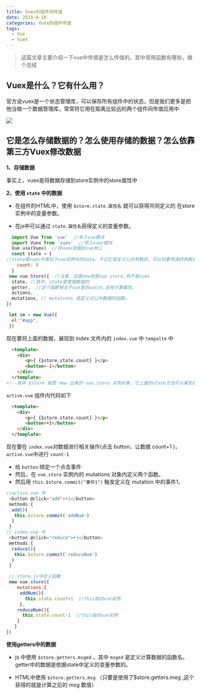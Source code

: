 ```yaml
---
title: Vuex的组件间传值
date: 2018-8-10
categories: Vuex的组件传值
tags:
  - Vue
  - VueX
---
```


> 这篇文章主要介绍一下vue中传值是怎么传值的，其中常用函数有哪些，做个总结

<!-- more -->

## Vuex是什么？它有什么用？

官方说vuex是一个状态管理库，可以保存所有组件中的状态，但是我们更多是把他当做一个数据管理库，常常将它用在距离比较远的两个组件间传值应用中

![](https://i.imgur.com/XL0pdKv.png)

## 它是怎么存储数据的？怎么使用存储的数据？怎么依靠第三方Vuex修改数据

**1、存储数据**

事实上，vuex是将数据存储到store实例中的store属性中

**2、使用 `state` 中的数据**

- 在组件的HTML中，使用 `$store.state.属性名` 就可以获得共同定义的
在store实例中的变量参数。

- 在js中可以通过 `state.属性名`获得定义的变量参数。

```javascript
  import Vue from 'vue'  //导入vue模块
  import Vuex from 'vuex'  //导入vuex模块
  Vue.use(Vuex)  //将vuex挂载到vue树上
  const state = {  
//state是vuex中类似于vue实例中的data，不过它是定义公共参数的，可以将要传递的参数放在state中定义
    count: 0  
  }
 new vue.Store({  //注意，这里new的是vue.store,并不是vuex
  state, //其中，state是管理数据的
  getter,  //这个函数相当于vue里的watch,具有计算属性。
  actions,  
  mutations, // mutations 是定义对公共数据的函数。
})

 let vm = new Vue({
  el:"#app",
 })
```

现在要将上面的数据，展现到 index 文件内的 `index.vue` 中 `tempalte` 中

```html
  <template>
    <div>
       <p>{ {$store.state.count} }</p>
       <button>-1</button>
    </div>
  </template>
<!--其中 $store 就是 new 出来的 vue.store 实例对象，它上面的state方法可以拿到里面定义的参数-->
```

`active.vue` 组件内代码如下

```html
  <template>
    <div>
       <p>{ {$store.state.count} }</p>
       <button>+1</button>
    </div>
  </template>
```

现在要在 `index.vue`对数据进行相关操作(点击 button，让数据 count+1 )，`active.vue`中进行 `count-1`

  - 给 `button` 绑定一个点击事件
  - 然后，在 `vue.store` 实例内的 mutations 对象内定义两个函数。
  - 然后用 `this.$store.commit("事件1")` 触发定义在 mutation 中的事件1，

```javascript
//active.vue 中
 <button @click="add">+1</button>
 methods:{
  add(){
   this.$store.commit('addNum')
  }
 }
// index.vue 中
 <button @click="reduce">+1</button>
 methods:{
  reduce(){
   this.$store.commit('reduceNum')
  }
 }

 // store.js中定义函数
 new vue.store({
    mutations:{
     addNum(){
       this.state.count+1  //this指向vue实例
     },
    reduceNum(){
      this.state.count-1  //this指向vue实例
    }
   }
})
```

**使用getters中的数据**

- js 中使用 `$store.getters.msged` ，其中 `msged` 是定义计算数据的函数名。getter中的数据是依据state中定义的变量参数的。

- HTML中使用 `$store.getters.msg`  （只要是使用了$store.getters.meg ,这个获得的就是计算之后的 msg 数值）